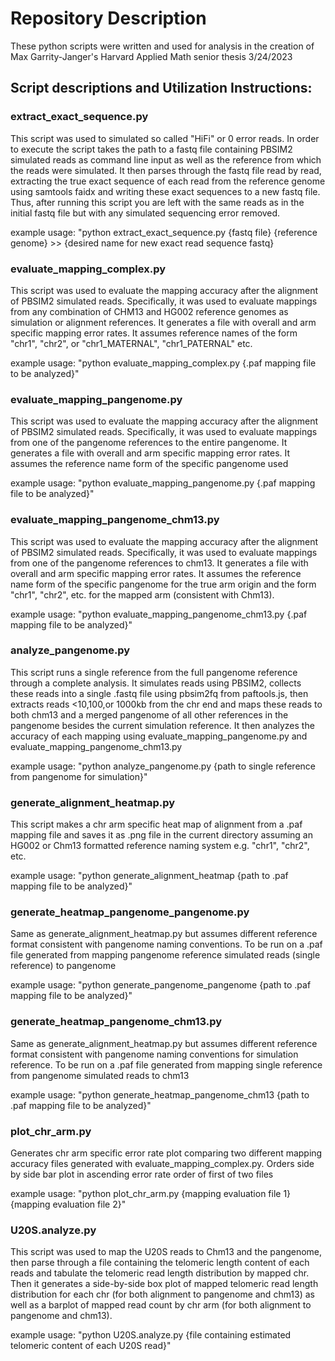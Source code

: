 # Repository Description
These python scripts were written and used for analysis in the creation of Max Garrity-Janger's Harvard Applied Math senior thesis 3/24/2023

## Script descriptions and Utilization Instructions:


### extract_exact_sequence.py
This script was used to simulated so called "HiFi" or 0 error reads. In order to execute the script takes the path to a fastq file containing PBSIM2 simulated reads as command line input as well as the reference from which the reads were simulated. It then parses through the fastq file read by read, extracting the true exact sequence of each read from the reference genome using samtools faidx and writing these exact sequences to a new fastq file. Thus, after running this script you are left with the same reads as in the initial fastq file but with any simulated sequencing error removed. 

example usage: "python extract_exact_sequence.py {fastq file} {reference genome} >> {desired name for new exact read sequence fastq}



### evaluate_mapping_complex.py
This script was used to evaluate the mapping accuracy after the alignment of PBSIM2 simulated reads. Specifically, it was used to evaluate mappings from any combination of CHM13 and HG002 reference genomes as simulation or alignment references. It generates a file with overall and arm specific mapping error rates. It assumes reference names of the form "chr1", "chr2", or "chr1_MATERNAL", "chr1_PATERNAL" etc.

example usage: "python evaluate_mapping_complex.py {.paf mapping file to be analyzed}"




### evaluate_mapping_pangenome.py
This script was used to evaluate the mapping accuracy after the alignment of PBSIM2 simulated reads. Specifically, it was used to evaluate mappings from one of the pangenome references to the entire pangenome. It generates a file with overall and arm specific mapping error rates. It assumes the reference name form of the specific pangenome used

example usage: "python evaluate_mapping_pangenome.py {.paf mapping file to be analyzed}"




### evaluate_mapping_pangenome_chm13.py
This script was used to evaluate the mapping accuracy after the alignment of PBSIM2 simulated reads. Specifically, it was used to evaluate mappings from one of the pangenome references to chm13. It generates a file with overall and arm specific mapping error rates. It assumes the reference name form of the specific pangenome for the true arm origin and the form "chr1", "chr2", etc. for the mapped arm (consistent with Chm13).

example usage: "python evaluate_mapping_pangenome_chm13.py {.paf mapping file to be analyzed}"




### analyze_pangenome.py
This script runs a single reference from the full pangenome reference through a complete analysis. It simulates reads using PBSIM2, collects these reads into a single .fastq file using pbsim2fq from paftools.js, then extracts reads <10,100,or 1000kb from the chr end and maps these reads to both chm13 and a merged pangenome of all other references in the pangenome besides the current simulation reference. It then analyzes the accuracy of each mapping using evaluate_mapping_pangenome.py and evaluate_mapping_pangenome_chm13.py

example usage: "python analyze_pangenome.py {path to single reference from pangenome for simulation}"



### generate_alignment_heatmap.py
This script makes a chr arm specific heat map of alignment from a .paf mapping file and saves it as .png file in the current directory assuming an HG002 or Chm13 formatted reference naming system e.g. "chr1", "chr2", etc.

example usage: "python generate_alignment_heatmap {path to .paf mapping file to be analyzed}"


### generate_heatmap_pangenome_pangenome.py
Same as generate_alignment_heatmap.py but assumes different reference format consistent with pangenome naming conventions. To be run on a .paf file generated from mapping pangenome reference simulated reads (single reference) to pangenome

example usage: "python generate_pangenome_pangenome {path to .paf mapping file to be analyzed}"



### generate_heatmap_pangenome_chm13.py
Same as generate_alignment_heatmap.py but assumes different reference format consistent with pangenome naming conventions for simulation reference. To be run on a .paf file generated from mapping single reference from pangenome simulated reads to chm13

example usage: "python generate_heatmap_pangenome_chm13 {path to .paf mapping file to be analyzed}"




### plot_chr_arm.py
Generates chr arm specific error rate plot comparing two different mapping accuracy files generated with evaluate_mapping_complex.py. Orders side by side bar plot in ascending error rate order of first of two files 

example usage: "python plot_chr_arm.py {mapping evaluation file 1} {mapping evaluation file 2}"



### U20S.analyze.py
This script was used to map the U20S reads to Chm13 and the pangenome, then parse through a file containing the telomeric length content of each reads and tabulate the telomeric read length distribution by mapped chr. Then it generates a side-by-side box plot of mapped telomeric read length distribution for each chr (for both alignment to pangenome and chm13) as well as a barplot of mapped read count by chr arm (for both alignment to pangenome and chm13).

example usage: "python U20S.analyze.py {file containing estimated telomeric content of each U20S read}"
